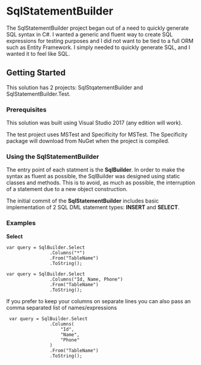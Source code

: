 # SqlStatementBuilder

The SqlStatementBuilder project began out of a need to quickly generate SQL syntax in C#. I wanted a generic and fluent way to create SQL expressions for testing purposes and I did not want to be tied to a full ORM such as Entity Framework. I simply needed to quickly generate SQL, and I wanted it to feel like SQL.

## Getting Started

This solution has 2 projects: SqlStqatementBuilder and SqlStatementBuilder.Test. 

### Prerequisites

This solution was built using Visual Studio 2017 (any edition will work).

The test project uses MSTest and Specificity for MSTest. The Specificity package will download from NuGet when the project is compiled.

### Using the SqlStatementBuilder

The entry point of each statment is the **SqlBuilder**. In order to make the syntax as fluent as possible, the SqlBuilder was designed using static classes and methods. This is to avoid, as much as possible, the interruption of a statement due to a new object construction.

The initial commit of the **SqlStatementBuilder** includes basic implementation of 2 SQL DML statement types: **INSERT** and **SELECT**.

### Examples
**Select**
```
var query = SqlBuilder.Select
                .Columns("*")
                .From("TableName")
				.ToString();
				
var query = SqlBuilder.Select
                .Columns("Id, Name, Phone")
                .From("TableName")
				.ToString();
```
If you prefer to keep your columns on separate lines you can also pass an comma separated list of names/expressions
```				
 var query = SqlBuilder.Select
                .Columns(
                    "Id", 
                    "Name", 
                    "Phone"
                )
                .From("TableName")
                .ToString();
```



